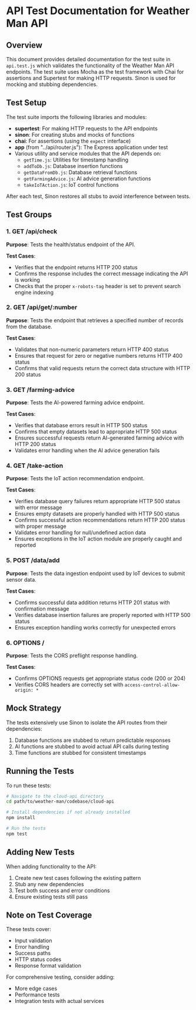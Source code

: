 # API Test Documentation for Weather Man API

## Overview

This document provides detailed documentation for the test suite in `api.test.js` which validates the functionality of the Weather Man API endpoints. The test suite uses Mocha as the test framework with Chai for assertions and Supertest for making HTTP requests. Sinon is used for mocking and stubbing dependencies.

## Test Setup

The test suite imports the following libraries and modules:

- **supertest**: For making HTTP requests to the API endpoints
- **sinon**: For creating stubs and mocks of functions
- **chai**: For assertions (using the `expect` interface)
- **app** (from "../api/router.js"): The Express application under test
- Various utility and service modules that the API depends on:
  - `getTime.js`: Utilities for timestamp handling
  - `addToDb.js`: Database insertion functions
  - `getDataFromDb.js`: Database retrieval functions
  - `getFarmingAdvice.js`: AI advice generation functions
  - `takeIoTAction.js`: IoT control functions

After each test, Sinon restores all stubs to avoid interference between tests.

## Test Groups

### 1. GET /api/check

**Purpose**: Tests the health/status endpoint of the API.

**Test Cases**:
- Verifies that the endpoint returns HTTP 200 status
- Confirms the response includes the correct message indicating the API is working
- Checks that the proper `x-robots-tag` header is set to prevent search engine indexing

### 2. GET /api/get/:number

**Purpose**: Tests the endpoint that retrieves a specified number of records from the database.

**Test Cases**:
- Validates that non-numeric parameters return HTTP 400 status
- Ensures that request for zero or negative numbers returns HTTP 400 status
- Confirms that valid requests return the correct data structure with HTTP 200 status

### 3. GET /farming-advice

**Purpose**: Tests the AI-powered farming advice endpoint.

**Test Cases**:
- Verifies that database errors result in HTTP 500 status
- Confirms that empty datasets lead to appropriate HTTP 500 status
- Ensures successful requests return AI-generated farming advice with HTTP 200 status
- Validates error handling when the AI advice generation fails

### 4. GET /take-action

**Purpose**: Tests the IoT action recommendation endpoint.

**Test Cases**:
- Verifies database query failures return appropriate HTTP 500 status with error message
- Ensures empty datasets are properly handled with HTTP 500 status
- Confirms successful action recommendations return HTTP 200 status with proper message
- Validates error handling for null/undefined action data
- Ensures exceptions in the IoT action module are properly caught and reported

### 5. POST /data/add

**Purpose**: Tests the data ingestion endpoint used by IoT devices to submit sensor data.

**Test Cases**:
- Confirms successful data addition returns HTTP 201 status with confirmation message
- Verifies database insertion failures are properly reported with HTTP 500 status
- Ensures exception handling works correctly for unexpected errors

### 6. OPTIONS /

**Purpose**: Tests the CORS preflight response handling.

**Test Cases**:
- Confirms OPTIONS requests get appropriate status code (200 or 204)
- Verifies CORS headers are correctly set with `access-control-allow-origin: *`

## Mock Strategy

The tests extensively use Sinon to isolate the API routes from their dependencies:

1. Database functions are stubbed to return predictable responses
2. AI functions are stubbed to avoid actual API calls during testing
3. Time functions are stubbed for consistent timestamps

## Running the Tests

To run these tests:

```bash
# Navigate to the cloud-api directory
cd path/to/weather-man/codebase/cloud-api

# Install dependencies if not already installed
npm install

# Run the tests
npm test
```

## Adding New Tests

When adding functionality to the API:

1. Create new test cases following the existing pattern
2. Stub any new dependencies
3. Test both success and error conditions
4. Ensure existing tests still pass

## Note on Test Coverage

These tests cover:
- Input validation
- Error handling
- Success paths
- HTTP status codes
- Response format validation

For comprehensive testing, consider adding:
- More edge cases
- Performance tests
- Integration tests with actual services
